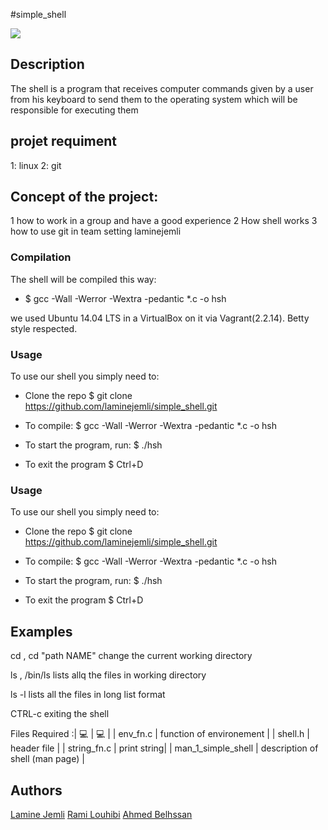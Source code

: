 
#simple_shell

[![](https://i.ibb.co/85CrXXV/shell.jpg)](https://i.ibb.co/85CrXXV/shell.jpg)

## Description 
The shell is a program that receives computer commands given by a user from his keyboard to send them to the operating system which will be responsible for executing them

##  projet requiment 
1: linux
2: git

##  Concept of the project:
1 how to work in a group and have a good experience 2 How shell works 3
how to use git in team setting
laminejemli

### Compilation

The shell will be compiled this way:

- $ gcc -Wall -Werror -Wextra -pedantic *.c -o hsh

we used Ubuntu 14.04 LTS in a VirtualBox on it via Vagrant(2.2.14).
Betty style respected.

### Usage
To use our shell you simply need to:

- Clone the repo
$ git clone https://github.com/laminejemli/simple_shell.git

- To compile:
$ gcc -Wall -Werror -Wextra -pedantic *.c -o hsh

- To start the program, run:
$ ./hsh

- To exit the program
$ Ctrl+D

### Usage
To use our shell you simply need to:

- Clone the repo
$ git clone https://github.com/laminejemli/simple_shell.git

- To compile:
$ gcc -Wall -Werror -Wextra -pedantic *.c -o hsh

- To start the program, run:
$ ./hsh

- To exit the program
$ Ctrl+D

## Examples
cd , cd "path NAME"
change the current working directory

ls , /bin/ls
lists allq the files in working directory

ls -l
lists all the files in long list format

CTRL-c
exiting the shell

Files Required :| 💻 | 💻 |
| env_fn.c  |  function of environement |
| shell.h | header file |
| string_fn.c |  print string|
|  man_1_simple_shell |  description of shell (man page) |

## Authors 
[Lamine Jemli](https://github.com/laminejemli "Lamine Jemli")
[Rami Louhibi](https://github.com/ramii02 "Rami Louhibi")
[Ahmed Belhssan](https://github.com/ahmed77-jpg "Ahmed Belhssan")







